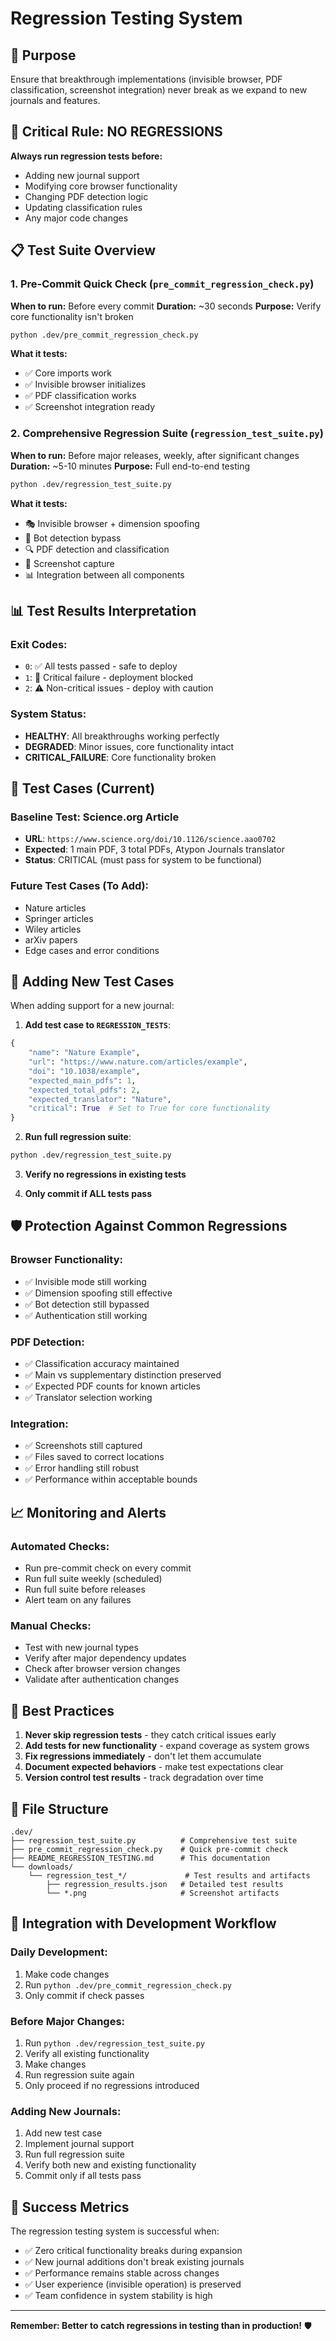 # Regression Testing System

## 🎯 Purpose
Ensure that breakthrough implementations (invisible browser, PDF classification, screenshot integration) never break as we expand to new journals and features.

## 🚨 Critical Rule: NO REGRESSIONS
**Always run regression tests before:**
- Adding new journal support
- Modifying core browser functionality
- Changing PDF detection logic
- Updating classification rules
- Any major code changes

## 📋 Test Suite Overview

### 1. Pre-Commit Quick Check (`pre_commit_regression_check.py`)
**When to run:** Before every commit
**Duration:** ~30 seconds
**Purpose:** Verify core functionality isn't broken

```bash
python .dev/pre_commit_regression_check.py
```

**What it tests:**
- ✅ Core imports work
- ✅ Invisible browser initializes
- ✅ PDF classification works 
- ✅ Screenshot integration ready

### 2. Comprehensive Regression Suite (`regression_test_suite.py`)
**When to run:** Before major releases, weekly, after significant changes
**Duration:** ~5-10 minutes
**Purpose:** Full end-to-end testing

```bash
python .dev/regression_test_suite.py
```

**What it tests:**
- 🎭 Invisible browser + dimension spoofing
- 🤖 Bot detection bypass
- 🔍 PDF detection and classification
- 📸 Screenshot capture
- 📊 Integration between all components

## 📊 Test Results Interpretation

### Exit Codes:
- `0`: ✅ All tests passed - safe to deploy
- `1`: 🚨 Critical failure - deployment blocked
- `2`: ⚠️ Non-critical issues - deploy with caution

### System Status:
- **HEALTHY**: All breakthroughs working perfectly
- **DEGRADED**: Minor issues, core functionality intact
- **CRITICAL_FAILURE**: Core functionality broken

## 🧪 Test Cases (Current)

### Baseline Test: Science.org Article
- **URL**: `https://www.science.org/doi/10.1126/science.aao0702`
- **Expected**: 1 main PDF, 3 total PDFs, Atypon Journals translator
- **Status**: CRITICAL (must pass for system to be functional)

### Future Test Cases (To Add):
- Nature articles
- Springer articles  
- Wiley articles
- arXiv papers
- Edge cases and error conditions

## 🔄 Adding New Test Cases

When adding support for a new journal:

1. **Add test case to `REGRESSION_TESTS`**:
```python
{
    "name": "Nature Example",
    "url": "https://www.nature.com/articles/example",
    "doi": "10.1038/example",
    "expected_main_pdfs": 1,
    "expected_total_pdfs": 2,
    "expected_translator": "Nature",
    "critical": True  # Set to True for core functionality
}
```

2. **Run full regression suite**:
```bash
python .dev/regression_test_suite.py
```

3. **Verify no regressions in existing tests**

4. **Only commit if ALL tests pass**

## 🛡️ Protection Against Common Regressions

### Browser Functionality:
- ✅ Invisible mode still working
- ✅ Dimension spoofing still effective
- ✅ Bot detection still bypassed
- ✅ Authentication still working

### PDF Detection:
- ✅ Classification accuracy maintained
- ✅ Main vs supplementary distinction preserved
- ✅ Expected PDF counts for known articles
- ✅ Translator selection working

### Integration:
- ✅ Screenshots still captured
- ✅ Files saved to correct locations
- ✅ Error handling still robust
- ✅ Performance within acceptable bounds

## 📈 Monitoring and Alerts

### Automated Checks:
- Run pre-commit check on every commit
- Run full suite weekly (scheduled)
- Run full suite before releases
- Alert team on any failures

### Manual Checks:
- Test with new journal types
- Verify after major dependency updates
- Check after browser version changes
- Validate after authentication changes

## 🚀 Best Practices

1. **Never skip regression tests** - they catch critical issues early
2. **Add tests for new functionality** - expand coverage as system grows
3. **Fix regressions immediately** - don't let them accumulate
4. **Document expected behaviors** - make test expectations clear
5. **Version control test results** - track degradation over time

## 📁 File Structure

```
.dev/
├── regression_test_suite.py          # Comprehensive test suite
├── pre_commit_regression_check.py    # Quick pre-commit check
├── README_REGRESSION_TESTING.md      # This documentation
└── downloads/
    └── regression_test_*/             # Test results and artifacts
        ├── regression_results.json   # Detailed test results
        └── *.png                     # Screenshot artifacts
```

## 🔧 Integration with Development Workflow

### Daily Development:
1. Make code changes
2. Run `python .dev/pre_commit_regression_check.py`
3. Only commit if check passes

### Before Major Changes:
1. Run `python .dev/regression_test_suite.py`
2. Verify all existing functionality
3. Make changes
4. Run regression suite again
5. Only proceed if no regressions introduced

### Adding New Journals:
1. Add new test case
2. Implement journal support
3. Run full regression suite
4. Verify both new and existing functionality
5. Commit only if all tests pass

## 🎯 Success Metrics

The regression testing system is successful when:
- ✅ Zero critical functionality breaks during expansion
- ✅ New journal additions don't break existing journals
- ✅ Performance remains stable across changes
- ✅ User experience (invisible operation) is preserved
- ✅ Team confidence in system stability is high

---

**Remember: Better to catch regressions in testing than in production!** 🛡️
